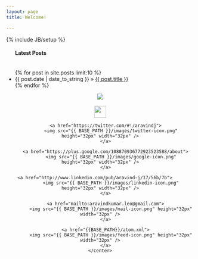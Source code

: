 ```yaml
---
layout: page
title: Welcome!

---
```

{% include JB/setup %}
<div class="row">
<div class="span9">
<ul class="posts">
  <h4>Latest Posts</h4><br />
  {% for post in site.posts limit:10 %}
    <li><span>{{ post.date | date_to_string }}</span> &raquo; <a href="{{ BASE_PATH }}{{ post.url }}">{{ post.title }}</a></li>
  {% endfor %}
</ul>
</div>
<div class="span5">
    <center>
        <img src="{{ BASE_PATH }}/images/aravindj.jpg" id="photo" />
        <br /><br />
        <a href="http://www.facebook.com/people/Aravind-Jayakumar/100000239415661">
            <img src="{{ BASE_PATH }}/images/facebook-icon.png" height="32px" width="32px" />
        </a>
        
        <a href="https://twitter.com/#!/aravindj">
            <img src="{{ BASE_PATH }}/images/twitter-icon.png" height="32px" width="32px" />
        </a>
        
        <a href="https://plus.google.com/108870936772923523588/about">
            <img src="{{ BASE_PATH }}/images/google-icon.png" height="32px" width="32px" />
        </a>

        <a href="http://www.linkedin.com/pub/aravind-j/17/56b/7b">        
            <img src="{{ BASE_PATH }}/images/linkedin-icon.png" height="32px" width="32px" />
        </a>
        
        <a href="mailto:aravindkumar.leo@gmail.com">
            <img src="{{ BASE_PATH }}/images/mail-icon.png" height="32px" width="32px" />
        </a>
        
        <a href="{{BASE_PATH}}/atom.xml">
            <img src="{{ BASE_PATH }}/images/feed-icon.png" height="32px" width="32px" />
        </a>
    </center>
</div>
</div>
